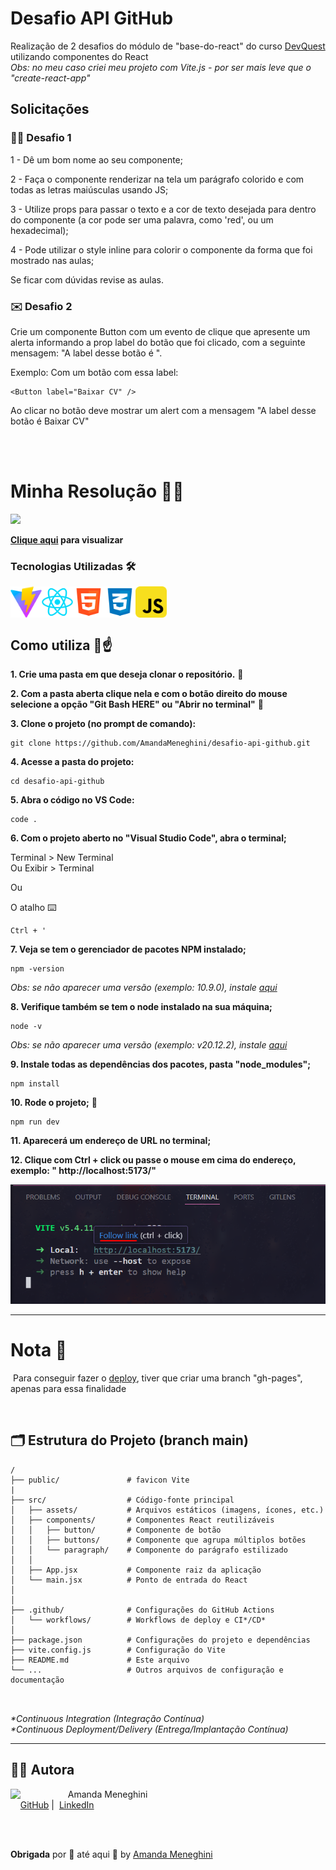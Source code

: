 
# Desafio API GitHub
Realização de 2 desafios do módulo de "base-do-react" do curso [DevQuest](https://devemdobro.com/) utilizando componentes do React <br>
_Obs: no meu caso criei meu projeto com Vite.js - por ser mais leve que o "create-react-app"_

## Solicitações

### 🧑‍🎨 Desafio 1 

1 - Dê um bom nome ao seu componente;

2 - Faça o componente renderizar na tela um parágrafo colorido
e com todas as letras maiúsculas usando JS;

3 - Utilize props para passar o texto e a cor de texto desejada
para dentro do componente (a cor pode ser uma palavra, como
'red', ou um hexadecimal);

4 - Pode utilizar o style inline para colorir o componente da forma
que foi mostrado nas aulas;

Se ficar com dúvidas revise as aulas.

### ✉️ Desafio 2

Crie um componente Button com um evento de clique que
apresente um alerta informando a prop label do botão que
foi clicado, com a seguinte mensagem: "A label desse botão é
<insira a label aqui via JS>".

Exemplo:
Com um botão com essa label:

```
<Button label="Baixar CV" />
```
Ao clicar no botão deve mostrar um alert com a mensagem
"A label desse botão é Baixar CV"

<br>
<br>

# Minha Resolução 👩‍💻

<img src="./src/assets/readme/gif/demonstration.gif">

**[Clique aqui](https://amandameneghini.github.io/base-do-react/) para visualizar**

### Tecnologias Utilizadas 🛠

<div style="display: flex">
    <img src="./src/assets/readme/images/logos/vitejs-logo.png" style="width: 50px" alt="logo Vite">
    <img src="./src/assets/readme/images/logos/react-icon.png" style="width: 50px" alt="logo React">
    <img src="./src/assets/readme/images/logos/html-logo.png" style="width: 50px" alt="logo HTML">
    <img src="./src/assets/readme/images/logos/css-logo.png" style="width: 50px" alt="logo CSS">
    <img src="./src/assets/readme/images/logos/javascript-logo.png" style="width: 50px" alt="logo JavaScript">
</div>
 

## Como utiliza 🥸☝️

**1. Crie uma pasta em que deseja clonar o repositório.** 📁

**2. Com a pasta aberta clique nela e com o botão direito do mouse selecione a opção "Git Bash HERE" ou "Abrir no terminal"** 📂

**3. Clone o projeto (no prompt de comando):** 

```
git clone https://github.com/AmandaMeneghini/desafio-api-github.git
```

**4. Acesse a pasta do projeto:** 

```
cd desafio-api-github
```

**5. Abra o código no VS Code:**

```
code .
```

**6. Com o projeto aberto no "Visual Studio Code", abra o terminal;**

Terminal > New Terminal <br> Ou
Exibir > Terminal 

Ou 

O atalho ⌨️

```
Ctrl + '
```

**7. Veja se tem o gerenciador de pacotes NPM instalado;**

```
npm -version
```
_Obs: se não aparecer uma versão (exemplo: 10.9.0), instale [aqui](https://nodejs.org/pt)_



**8. Verifique também se tem o node instalado na sua máquina;**

```
node -v
```
_Obs: se não aparecer uma versão (exemplo: v20.12.2), instale [aqui](https://nodejs.org/pt)_

**9. Instale todas as dependências dos pacotes, pasta "node_modules";** 
 ```
 npm install
 ```
**10. Rode o projeto;** 🚀
```
npm run dev 
```

**11. Aparecerá um endereço de URL no terminal;**

**12. Clique com **Ctrl + click** ou passe o mouse em cima do endereço, exemplo: " http://localhost:5173/"**

<img src="./src/assets/readme/images/tutorial-follow-link.png">

<hr>

# Nota 📝

&nbsp;Para conseguir fazer o [deploy](https://amandameneghini.github.io/base-do-react/), tiver que criar uma branch "gh-pages", apenas para essa finalidade</p>

 <br>

## 🗂 Estrutura do Projeto (branch main)
```
/
├── public/               # favicon Vite
|
├── src/                  # Código-fonte principal
│   ├── assets/           # Arquivos estáticos (imagens, ícones, etc.)
│   ├── components/       # Componentes React reutilizáveis
│   │   ├── button/       # Componente de botão
│   │   ├── buttons/      # Componente que agrupa múltiplos botões
│   │   └── paragraph/    # Componente do parágrafo estilizado
│   │    
│   ├── App.jsx           # Componente raiz da aplicação
│   └── main.jsx          # Ponto de entrada do React
│
│
├── .github/              # Configurações do GitHub Actions
│   └── workflows/        # Workflows de deploy e CI*/CD*
│
├── package.json          # Configurações do projeto e dependências
├── vite.config.js        # Configuração do Vite
├── README.md             # Este arquivo
└── ...                   # Outros arquivos de configuração e documentação

    
```
_*Continuous Integration (Integração Contínua)_ <br>
_*Continuous Deployment/Delivery (Entrega/Implantação Contínua)_

<hr>

## 👨‍💻 Autora

<p>
    <img 
      align=left 
      margin=10 
      width=80
      src="https://avatars.githubusercontent.com/u/126250269?s=400&u=a41f78350f40507f1e429eb13b63e19c4ffe6e09&v=4"
    />
    <p>&nbsp&nbsp&nbspAmanda Meneghini<br>
    &nbsp&nbsp&nbsp
    <a href="https://github.com/AmandaMeneghini" target="_blank">GitHub</a>&nbsp;|&nbsp;
    <a href="https://www.linkedin.com/in/amanda-meneghini/" target="_blank">LinkedIn</a>
    &nbsp;&nbsp;
    </p>
<br><br>



 **Obrigada** por 👀 até aqui 💛 by [Amanda Meneghini](https://github.com/AmandaMeneghini)